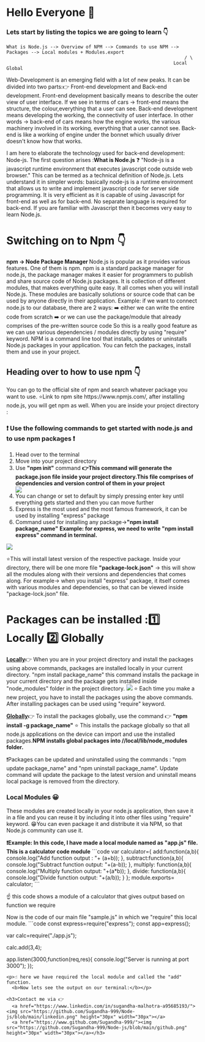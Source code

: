 # Hello Everyone 👋 
### Lets start by listing the topics we are going to learn 👇
```flow
What is Node.js --> Overview of NPM --> Commands to use NPM --> Packages --> Local modules + Modules.export
                                                                 / \
                                                             Local  Global
```                                                             
<p>Web-Development is an emerging field with a lot of new peaks. It can be divided into two parts:👉 Front-end development and Back-end development.
Front-end development basically means to describe the outer view of user interface. If we see in terms of cars -> front-end means the structure, the colour,everything that a user can see.
Back-end development means developing the working, the connectivity of user interface. In other words -> back-end of cars means how the engine works, the various machinery involved in its working, everything that a user cannot see. Back-end is like a working of engine under the bonnet which usually driver doesn't know how that works.</p>
<p>I am here to elaborate the technology used for back-end development: Node-js.
  The first question arises :<b>What is Node.js</b> ❓
"Node-js is a javascript runtime environment that executes javascript code outside web browser." This can be termed as a technical definition of Node.js.
Lets understand it in simpler words: basically node-js is a runtime environment that allows us to write and implement javascript code for server side programming. It is very efficient as it is capable of using Javascript for front-end as well as for back-end. No separate language is required for back-end.
If you are familiar with Javascript then it becomes very easy to learn Node.js.</p> 
<h1> Switching on to Npm 👇</h1>
<p><b>npm -> Node Package Manager </b>
Node.js is popular as it provides various features. One of them is npm.
npm is a standard package manager for node.js, the package manager makes it easier for programmers to publish and share source code of Node.js packages. 
It is collection of different modules, that makes everything quite easy. It all comes when you will install Node.js.
These modules are basically solutions or source code that can be used by anyone directly in their application. 
Example: if we want to connect node.js to our database, there are 2 ways:
➡️ either we can write the entire code from scratch
➡️ or we can use the package/module that already comprises of the pre-written source code 
So this is a really good feature as we can use various dependencies / modules directly by using "require" keyword. NPM is a command line tool that installs, updates or uninstalls Node.js packages in your application.
You can fetch the packages, install them and use in your project.</p>
<h2> Heading over to how to use npm 👇</h2>
<p>You can go to the official site of npm and search whatever package you want to use.
⭐Link to npm site https://www.npmjs.com/, after installing node.js, you will get npm as well. When you are inside your project directory :</p>
<h3> ❗ Use the following commands to get started with node.js and to use npm packages ❗</h3>
<ol>
  <li>Head over to the terminal</li>
  <li>Move into your project directory</li>
  <li>Use <b>"npm init"</b> command <b>👉This command will generate the package.json file inside your project directory.This file comprises of dependencies and version control of them in your project</b></li>
  <img src="https://github.com/Sugandha-999/Node-js/blob/main/package_ss.png">
  <li>You can change or set to default by simply pressing enter key until everything gets started and then you can move further</li>
  <li>Express is the most used and the most famous framework, it can be used by installing "express" package</li>
  <li>Command used for installing any package-><b>"npm install package_name"</b> <b>Example: for express, we need to write "npm install express" command in terminal.</b></li>
 </ol><img src="https://github.com/Sugandha-999/Node-js/blob/main/npmcommands.png">
 <p>⭐This will install latest version of the respective package.
  Inside your directory, there will be one more file <b>"package-lock.json"</b> -> this will show all the modules along with their versions and dependencies that comes along.
 For example-> when you install "express" package, it itself comes with various modules and dependencies, so that can be viewed inside "package-lock.json" file.</p>
 <h1> Packages can be installed :1️⃣ Locally  2️⃣ Globally </h1>
 <p><u><b>Locally</b></u>👉 When you are in your project directory and install the packages using above commands, packages are installed locally in your current directory.
  "npm install package_name" this command installs the package in your current directory and the package gets installed inside "node_modules" folder in the project directory.
  <img src="https://github.com/Sugandha-999/Node-js/blob/main/package_lock_ss.png">
 ⭐ Each time you make a new project, you have to install the packages using the above commands. After installing packages can be used using "require" keyword.</p>
  <p><u><b>Globally</b></u>👉 To install the packages globally, use the command 👉 <b>"npm install -g package_name"</b>
 ⭐ This installs the package globally so that all node.js applications on the device can import and use the installed packages.<b>NPM installs global packages into /<User>/local/lib/node_modules folder.</b></p>
 <p>❗Packages can be updated and uninstalled using the commands : "npm update package_name" and "npm uninstall package_name". Update command will update the package to the latest version and uninstall means local package is removed from the directory.</p>
 <h3> Local Modules 😀</h3>
 <p>These modules are created locally in your node.js application, then save it in a file and you can reuse it by including it into other files using "require" keyword.
  😁You can even package it and distribute it via NPM, so that Node.js community can use it. </p>
 <b>❗Example: In this code, I have made a local module named as "app.js" file. This is a calculator code module</b>
 ```code
 var calculator={
  add:function(a,b){
    console.log("Add function output : "+ (a+b));
  },
  subtract:function(a,b){
    console.log("Subtract function output: "+(a-b));
  },
  multiply: function(a,b){
    console.log("Multiply function output: "+(a*b));
  },
  divide: function(a,b){
    console.log("Divide function output: "+(a/b));
  }
};
module.exports= calculator;
```
<p>☝️ this code shows a module of a calculator that gives output based on function we require </p>
Now is the code of our main file "sample.js" in which we "require" this local module.
```code
const express=require("express");
const app=express();

var calc=require("./app.js");

calc.add(3,4);

app.listen(3000,function(req,res){
  console.log("Server is running at port 3000");
});
```
<p>☝️ here we have required the local module and called the "add" function.
  <b>Now lets see the output on our terminal:</b></p>
  
<h3>Contact me via 👉
  <a href="https://www.linkedin.com/in/sugandha-malhotra-a95685193/"><img src="https://github.com/Sugandha-999/Node-js/blob/main/linkedin.png" height="30px" width="30px"></a>
  <a href="https://www.github.com/Sugandha-999/"><img src="https://github.com/Sugandha-999/Node-js/blob/main/github.png" height="30px" width="30px"></a></h3>
